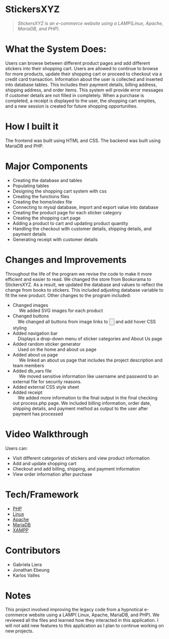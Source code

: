 # StickersXYZ
> *StickersXYZ is an e-commerce website using a LAMP(Linux, Apache, MariaDB, and PHP).*

# What the System Does:
Users can browse between different product pages and add different stickers into their shopping cart. Users are allowed to continue to browse for more products, update their shopping cart or proceed to checkout via a credit card transaction. Information about the user is collected and inserted into database tables. This includes their payment details, billing address, shipping address, and order items. This system will provide error messages if customer details are not filled in completely. When a purchase is completed, a receipt is displayed to the user, the shopping cart empties, and a new session is created for future shopping opportunities.

# How I built it
The frontend was built using HTML and CSS. The backend was built using MariaDB and PHP. 

# Major Components
<ul>
  <li>Creating the database and tables </li>
  <li>Populating tables</li>
   <li>Designing the shopping cart system with css</li>
   <li>Creating the functions files</li>
   <li>Creating the home/index file</li>
   <li>Connecting to mysql database, import and export value into database</li>
   <li>Creating the product page for each sticker category</li>
   <li>Creating the shopping cart page</li>
   <li>Adding a product to cart and updating product quantity</li>
   <li>Handling the checkout with customer details, shipping details, and payment details</li>
   <li>Generating receipt with customer details</li>
</ul>

# Changes and Improvements
Throughout the life of the program we revise the code to make it more efficient and easier to read. We changed the store from Bookorama to StickersXYZ. As a result, we updated the database and values to reflect the change from books to stickers. This included adjusting database variable to fit the new product. Other changes to the program included:
<ul>
  <li>Changed images<br>
     &nbsp &nbsp &nbspWe added SVG images for each product</li>
  <li>Changed buttons<br>
      &nbsp &nbsp&nbspWe changed all buttons from image links to <input type=button> and add hover CSS styling</li>
  <li>Added navigation bar<br>
      &nbsp &nbsp&nbspDisplays a drop-down menu of sticker categories and About Us page</li>
  <li>Added random sticker generator<br>
        &nbsp &nbsp&nbspUsed on the home and about us page</li>
  <li>Added about us page<br>
     &nbsp &nbsp &nbspWe linked an about us page that includes the project description and team members</li>
  <li>Added db_vars file<br>
   &nbsp &nbsp &nbspWe moved sensitive information like username and password to an external file for security reasons.</li>
  <li>Added external CSS style sheet</li>
  <li>Added receipt<br>
    &nbsp &nbsp&nbspWe added more information to the final output in the final checking out process.php page. We included billing information, order date, shipping details, and payment method as output to the user after payment has processed</li>
</ul>


# Video Walkthrough
Users can:
  <ul>
    <li>Visit different categories of stickers and view product information</li>
    <li>Add and update shopping cart</li>
    <li>Checkout and add billing, shipping, and payment information</li>
    <li>View order information after purchase</li>
  </ul>

# Tech/Framework
<ul>
  <li><a href="https://www.php.net/">PHP</a></li>
  <li><a href="https://www.linux.org/pages/download/">Linux</a></li>
  <li><a href="https://httpd.apache.org/">Apache</a></li>
  <li><a href="https://mariadb.org/download/?t=mariadb&p=mariadb&r=10.11.0&os=windows&cpu=x86_64&pkg=msi&m=gigenet">MariaDB</a></li>
  <li><a href="https://www.apachefriends.org/">XAMPP</a></li>
</ul>

# Contributors
  <ul>
  <li>Gabriela Liera</li>
  <li>Jonathan Ebeung</li>
  <li>Karlos Valles</li>
  </ul>

# Notes
This project involved improving the legacy code from a hypnotical e-commerce website using a LAMP( Linux, Apache, MariaDB, and PHP). We reviewed all the files and learned how they interacted in this application. I will not add new features to this application as I plan to continue working on new projects.

